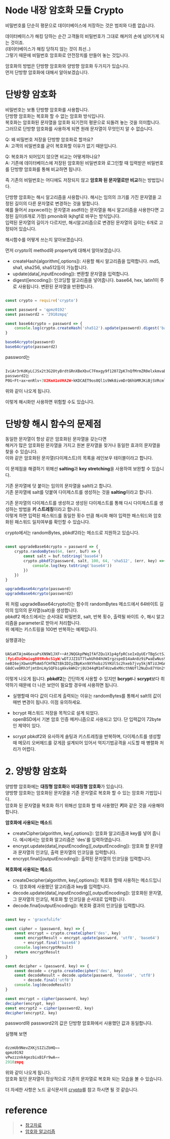 # Node 내장 암호화 모듈 Crypto

비밀번호를 단순히 평문으로 데이터베이스에 저장하는 것은 범죄와 다름 없습니다. <br />

데이터베이스가 해킹 당하는 순간 고객들의 비밀번호가 그대로 해커의 손에 넘어가게 되는 것이죠. <br />
(데이터베이스가 해킹 당하지 않는 것이 최선..) <br />
그렇기 때문에 비밀번호 암호화로 안전장치를 만들어 놓는 것입니다. <br />

암호화의 방법은 단방향 암호화와 양방향 암호화 두가지가 있습니다. <br />
먼저 단방향 암호화에 대해서 알아보겠습니다. <br />

# 단방향 암호화

비밀번호는 보통 단방향 암호화를 사용합니다. <br />
단방향 암호화는 복호화 할 수 없는 암호화 방식입니다. <br />
복호화는 암호화된 문자열을 암호화 되기전의 평문으로 되돌려 놓는 것을 의미합니다. <br />
그러므로 단방향 암호화를 사용하게 되면 원래 문자열이 무엇인지 알 수 없습니다. <br />

Q: 왜 비밀번호 저장을 단방향 암호화로 할까요? <br />
A: 고객의 비밀번호를 굳이 복호화할 이유가 없기 때문입니다. <br />

Q: 복호화가 되어있지 않으면 비교는 어떻게하나요? <br />
A: 기존에 데이터베이스에 저장된 암호화된 비밀번호와 로그인할 때 입력받은 비밀번호를 단방향 암호화를 통해 비교하면 됩니다. <br />

즉 기존의 비밀번호는 어디에도 저장되지 않고 **암호화 된 문자열로만 비교**하는 방법입니다. <br />

단방향 암호화는 해시 알고리즘을 사용합니다. 해시는 임의의 크기를 가진 문자열을 고정된 길이의 다른 문자열로 변경하는 것을 말합니다. <br />
예를 들어서 zqxwce라는 문자열과 asdf라는 문자열을 해시 알고리즘을 사용한다면 고정된 길이(6개로 가정) pmonib와 lkjhgf로 바꾸는 방식입니다. <br />
입력된 문자열의 길이가 다르지만, 해시알고리즘으로 변경된 문자열의 길이는 6개로 고정되어 있습니다. <br />

해시함수를 어떻게 쓰는지 알아보겠습니다. <br />

먼저 crypto의 method와 property에 대해서 알아보겠습니다. <br />

- createHash(algorithm[,options]): 사용할 해시 알고리즘을 입력합니다. md5, sha1, sha256, sha512등이 가능합니다. <br />
- update(data[,inputEncoding]): 변환할 문자열을 입력합니다. <br />
- digest([encoding]): 인코딩할 알고리즘을 넣어줍니다. base64, hex, latin1이 주로 사용됩니다. 변환된 문자열을 반환합니다. <br />

```javascript

const crypto = require('crypto')

const password = 'qpmz0192'
const password2 = '2910zmpq'

const base64crypto = password => {
	console.log(crypto.createHash('sha512').update(password).digest('base64'))
}

base64crypto(password)
base64crypto(password2)

```

password는
```javascript

IviAr3rKdKyLCJSx2t3G2OtyBrdtGRnXBeXbvC7Fmxgy9f1207ZpK7nQfMrmZR0elxkmvaBZ+z9BOyzo40GPEQ==
password2는
P0G+Ft+ax+enRlv+3V2KmA1oVHA2W+kKDCAET9os0Ql1s9Wk8ivmDrQ6hbMRJKiBjSVRcmlNtON27Yyu9xge2A==

```
위와 같이 나오게 됩니다. <br />

이렇게 해시화만 사용하면 위험할 수도 있습니다. 

# 단방향 해시 함수의 문제점
동일한 문자열이 항상 같은 암호화된 문자열을 갖는다면 <br />
해커가 많은 암호화된 문자열을 가지고 원본 문자열을 찾거나 동일한 효과의 문자열을 찾을 수 있습니다.  <br />
이와 같은 암호화된 문자열(다이제스트)의 목록을 레인보우 테이블이라고 합니다. <br />

이 문제점을 해결하기 위해선 **salting**과 **key stretching**을 사용하여 보완할 수 있습니다. <br />

기존 문자열에 덧 붙이는 임의의 문자열을 salt라고 합니다. <br />
기존 문자열에 salt를 덧붙여 다이제스트를 생성하는 것을 **salting**이라고 합니다. <br />

기존 문자열의 다이제스트를 생성하고 생성된 다이제스트를 통해 다시 다이제스트를 생성하는 방법을 **키 스트레칭**이라고 합니다. <br />
이렇게 하면 입력된 패스워드를 동일한 횟수 만큼 해시화 해야 입력한 패스워드와 암호화된 패스워드 일치여부를 확인할 수 있습니다. <br />

crypto에서는 randomBytes, pbkdf2라는 메소드로 지원하고 있습니다. <br />
 
```javascript

const upgradeBase64crypto = password => {
	crypto.randomBytes(64, (err, buf) => {
		const salt = buf.toString('base64')
		crypto.pbkdf2(password, salt, 100, 64, 'sha512', (err, key) =>{
			console.log(key.toString('base64'))
		})
	})
}

upgradeBase64crypto(password)
upgradeBase64crypto(password2)

```

위 처럼  upgradeBase64crypto라는 함수의 randomBytes 메소드에서 64바이트 길이의 임의의 문자열(salt)을 생성합니다. <br />
pbkdf2 메소드에서는 순서대로 비밀번호, salt, 반복 횟수, 출력될 바이트 수, 해시 알고리즘을 parameter로 받아서 처리합니다. <br />
위 예제는 키스트링을 100번 반복하는 예제입니다. <br />

실행결과는
```javascript

UASaKTAjm46exaPsXN9W1JXF++AtJNQGkpPWqIfAfZQu1X1p4gfpRCseIxQyUErTBgSctSJyyGv7sLzMnzEUhA==
1fyLd3zGHaiug80tNvbcS1yW/wDTJJZIGT7lwkUh04hUWIrgzspeD14aAn8z9iPwaEwNus9TyaYqN6Jrg1BK6A==
neBI6ejXbwnUPhAm5fCHfNZtBkIDIyZBpKxn9XYhobzJSYKUlSc2hxeb7jvy5kjNTiUJHGAmYBcHXTnjXkkfkQ==
G8dCveDRh3fjmtDnLHySQFbiqAkvkWH2rj8U344qM1mT4Uzw8xMXcthNUfl2NuDx87YUn2twH7veeHeXUuQdIQ==

```

이렇게 나오게 됩니다. **pbkdf2**는 간단하게 사용할 수 있지만 **bcrypt**나 **scrypt**보다 취약하기 때문에 더 나은 보안이 필요할 경우에 사용하면 됩니다. <br />

* 실행할때 마다 값이 다르게 출력되는 이유는 randomBytes를 통해서 salt의 값이 매번 변경이 됩니다. 이점 유의하세요. <br />

* bcrypt
패스워드 저장을 목적으로 설계 되었다.  <br />
openBSD에서 기본 암호 인증 메커니즘으로 사용되고 있다. 단 입력값이 72byte인 제약이 있다. <br />

* scrypt
pbkdf2와 유사하게 솔팅과 키스트레칭을 반복하며, 다이제스트를 생성할 때 메모리 오버헤드를 갖게끔 설계되어 있어서 억지기법공격을 시도할 때 병렬화 처리가 어렵다. <br />

# 2. 양방향 암호화
양방향 암호화에는 **대칭형 암호화**와 **비대칭형 암호화**가 있습니다.  <br />
양방향 암호화는 암호화된 문자열을 기존 문자열로 복호화 할 수 있는 암호화 기법입니다. <br />
암호화 된 문자열을 복호화 하기 위해선 암호화 할 때 사용했던 **키**와 같은 것을 사용해야 합니다. <br />

**암호화에 사용되는 메소드**
- createCipher(algorithm, key[,options]): 암호화 알고리즘과 key를 넣어 줍니다. 예시에서는 암호화 알고리즘은 'des'를 입력하였습니다. <br />
- encrypt.update(data[,inputEncoding][,outputEncoding]): 암호화 할 문자열과 문자열의 인코딩, 출력 문자열의 인코딩을 입력합니다. <br />
- encrypt.final([outputEncoding]): 출력된 문자열의 인코딩을 입력합니다. <br />

**복호화에 사용되는 메소드**
- createDecipher(algorithm, key[,options]): 복호화 할때 사용하는 메소드입니다. 암호화에 사용했던 알고리즘과 key를 입력합니다. <br />
- decode.update(data[,inputEncoding][,outputEncoding]): 암호화된 문자열, 그 문자열의 인코딩, 복호화 할 인코딩을 순서대로 입력합니다. <br />
- decode.final[outputEncoding]): 복호화 결과의 인코딩을 입력합니다. <br />
 
```javascript

const key = 'gracefulife'

const cipher = (password, key) => {
	const encrypt = crypto.createCipher('des', key)
	const encryptResult = encrypt.update(password, 'utf8', 'base64')
		+ encrypt.final('base64')
	console.log(encryptResult)
	return encryptResult
}

const decipher = (password, key) => {
	const decode = crypto.createDecipher('des', key)
	const decodeResult = decode.update(password, 'base64', 'utf8')
		+ decode.final('utf8')
	console.log(decodeResult)
}

const encrypt = cipher(password, key)
decipher(encrypt, key)
const encrypt2 = cipher(password2, key)
decipher(encrypt2, key)

```

password와 password2의 값은 단방향 암호화에서 사용했던 값과 동일합니다. <br />

실행해 보면
```typescript

dzzmUb9NevZXKjSIZiZbHQ==
qpmz0192
vPwzzznk4gezbixB1Fr9wA==
2910zmpq

```
위와 같이 나오게 됩니다.  <br />
암호화 됬던 문자열이 정상적으로 기존의 문자열로 복호화 되는 모습을 볼 수 있습니다. <br />

더 자세한 사항은 노드 공식문서의 [crypto](https://nodejs.org/api/crypto.html
)를 참고 하시면 될 것 같습니다.<br />

# reference
> * [참고자료](https://m.blog.naver.com/PostView.nhn?blogId=tpgns8488&logNo=221336473460&proxyReferer=https:%2F%2Fwww.google.com%2F)
> * [암호와 알고리즘](https://namu.wiki/w/%EC%95%94%ED%98%B8%20%EC%95%8C%EA%B3%A0%EB%A6%AC%EC%A6%98)
